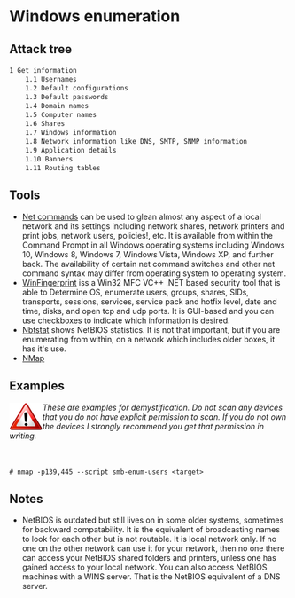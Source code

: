 # Windows enumeration

## Attack tree

    1 Get information
        1.1 Usernames
        1.2 Default configurations
        1.3 Default passwords
        1.4 Domain names
        1.5 Computer names
        1.6 Shares
        1.7 Windows information
        1.8 Network information like DNS, SMTP, SNMP information
        1.9 Application details
        1.10 Banners
        1.11 Routing tables

## Tools
 
* [Net commands](https://www.computerhope.com/nethlp.htm) can be used to glean almost any aspect of a local network and its settings including network shares, network printers and print jobs, network users, policies!, etc. It is available from within the Command Prompt in all Windows operating systems including Windows 10, Windows 8, Windows 7, Windows Vista, Windows XP, and further back. The availability of certain net command switches and other net command syntax may differ from operating system to operating system. 
* [WinFingerprint](https://www.softpedia.com/get/Security/Security-Related/winfingerprint.shtml) iss a Win32 MFC VC++ .NET based security tool that is able to Determine OS, enumerate users, groups, shares, SIDs, transports, sessions, services, service pack and hotfix level, date and time, disks, and open tcp and udp ports. It is GUI-based and you can use checkboxes to indicate which information is desired. 
* [Nbtstat](https://docs.microsoft.com/en-us/windows-server/administration/windows-commands/nbtstat) shows NetBIOS statistics. It is not that important, but if you are enumerating from within, on a network which includes older boxes, it has it's use.
* [NMap](https://nmap.org/) 

## Examples

<img align="left" src="../assets/images/warning.png">_These are examples for demystification. Do not scan any devices that you do not have explicit permission to scan. If you do not own the devices I strongly recommend you get that permission in writing._   
<br/>
<br/>

```
# nmap -p139,445 --script smb-enum-users <target>
```

## Notes

* NetBIOS is outdated but still lives on in some older systems, sometimes for backward compatability. It is the equivalent of broadcasting names to look for each other but is not routable. It is local network only. If no one on the other network can use it for your network, then no one there can access your NetBIOS shared folders and printers, unless one has gained access to your local network. You can also access NetBIOS machines with a WINS server. That is the NetBIOS equivalent of a DNS server. 

